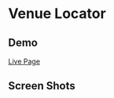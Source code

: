 # Venue Locator

<h2>Demo</h2>
<a href="https://kckhafra.github.io/API-Hack-Capstone/">Live Page</a>

<h2>Screen Shots</h2>
<img class = "1st" href="https://github.com/kckhafra/Venue-Locator/blob/master/pics/Screen%20Shot%202019-05-10%20at%209.17.19%20AM.png">
<img class = "2nd" href="https://github.com/kckhafra/Venue-Locator/blob/master/pics/Screen%20Shot%202019-05-10%20at%2011.57.29%20AM.png">
<img class= "3rd" href ="https://github.com/kckhafra/Venue-Locator/blob/master/pics/Screen%20Shot%202019-05-10%20at%2011.57.44%20AM.png">

